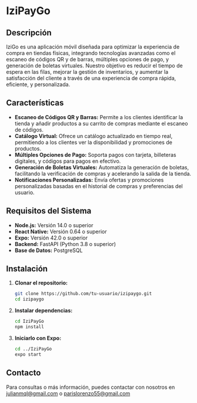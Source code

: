 # IziPayGo

## Descripción

IziGo es una aplicación móvil diseñada para optimizar la experiencia de compra en tiendas físicas, integrando tecnologías avanzadas como el escaneo de códigos QR y de barras, múltiples opciones de pago, y generación de boletas virtuales. Nuestro objetivo es reducir el tiempo de espera en las filas, mejorar la gestión de inventarios, y aumentar la satisfacción del cliente a través de una experiencia de compra rápida, eficiente, y personalizada.

## Características

- **Escaneo de Códigos QR y Barras:** Permite a los clientes identificar la tienda y añadir productos a su carrito de compras mediante el escaneo de códigos.
- **Catálogo Virtual:** Ofrece un catálogo actualizado en tiempo real, permitiendo a los clientes ver la disponibilidad y promociones de productos.
- **Múltiples Opciones de Pago:** Soporta pagos con tarjeta, billeteras digitales, y códigos para pagos en efectivo.
- **Generación de Boletas Virtuales:** Automatiza la generación de boletas, facilitando la verificación de compras y acelerando la salida de la tienda.
- **Notificaciones Personalizadas:** Envía ofertas y promociones personalizadas basadas en el historial de compras y preferencias del usuario.

## Requisitos del Sistema

- **Node.js:** Versión 14.0 o superior
- **React Native:** Versión 0.64 o superior
- **Expo:** Versión 42.0 o superior
- **Backend:** FastAPI (Python 3.8 o superior)
- **Base de Datos:** PostgreSQL

## Instalación

1. **Clonar el repositorio:**

   ```bash
   git clone https://github.com/tu-usuario/izipaygo.git
   cd izipaygo
   ```

2. **Instalar dependencias:**

   ```bash
   cd IziPayGo
   npm install
   ```
3. **Iniciarlo con Expo:**

   ```bash
   cd ../IziPayGo
   expo start
   ```

## Contacto

Para consultas o más información, puedes contactar con nosotros en julianmql@gmail.com o parislorenzo55@gmail.com 
